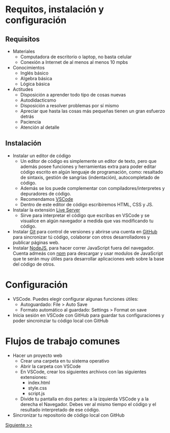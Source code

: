 # Requitos, instalación y configuración

## Requisitos

- Materiales
  - Computadora de escritorio o laptop, no basta celular
  - Conexión a Internet de al menos al menos 10 mpbs
- Conocimientos
  - Inglés básico
  - Algebra básica
  - Lógica básica
- Actitudes
  - Disposición a aprender todo tipo de cosas nuevas
  - Autodidacticsmo
  - Disposición a resolver problemas por sí mismo
  - Apreciar que hasta las cosas más pequeñas tienen un gran esfuerzo detrás
  - Paciencia
  - Atención al detalle
## Instalación

- Instalar un editor de código
  - Un editor de código es simplemente un editor de texto, pero que además posee funciones y herramientas extra para poder editar código escrito en algún lenguaje de programación, como: resaltado de sintaxis, gestión de sangrías (indentación), autocompletado de código.
  - Además se los puede complementar con compiladores/interpretes y depuradores de código.
  - Recomendamos [VSCode](https://code.visualstudio.com/)
  - Dentro de este editor de código escribiremos HTML, CSS y JS.
- Instalar la extensión [Live Server](https://marketplace.visualstudio.com/items?itemName=ritwickdey.LiveServer)
  - Sirve para interpretar el código que escribas en VSCode y se visualice en algún navegador a medida que vas modificando tu código.
- Instalar [Git](https://git-scm.com/) para control de versiones y abrirse una cuenta en [GitHub](https://github.com/) para sincronizar tú código, colaborar con otros desarrolladores y publicar páginas web.
- Instalar [NodeJS](https://nodejs.org/en), para hacer correr JavaScript fuera del navegador. Cuenta admeás con [npm](https://www.npmjs.com/) para descargar y usar modulos de JavaScript que te serán muy útiles para desarrollar aplicaciones web sobre la base del código de otros.

# Configuración
- VSCode. Puedes elegir configurar algunas funciones útiles:
  - Autoguardado: File > Auto Save
  - Formato automático al guardado: Settings > Format on save
- Inicia sesión en VSCode con GitHub para guardar tus configuraciones y poder sincroinziar tu código local con GitHub


# Flujos de trabajo comunes
- Hacer un proyecto web
  - Crear una carpeta en tu sistema operativo
  - Abrir la carpeta con VSCode
  - En VSCode, crear los siguientes archivos con las siguientes extensiones:
    - index.html
    - style.css
    - script.js
  - Divide tu pantalla en dos partes: a la izquierda VSCode y a la derecha el Navegador. Debes ver al mismo tiempo el código y el resultado interpretado de ese código.
- Sincronizar tu repositorio de código local con GitHub

[Siguiente >>](https://github.com/lab-tecnosocial/curso-programacionweb/tree/main/01-introduccion)